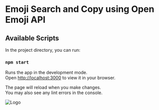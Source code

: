 # Emoji Search and Copy using Open Emoji API 

## Available Scripts

In the project directory, you can run:

### `npm start`

Runs the app in the development mode.\
Open [http://localhost:3000](http://localhost:3000) to view it in your browser.

The page will reload when you make changes.\
You may also see any lint errors in the console.

![Logo](https://github.com/den012/Emoji-App/blol/main/preview.png)
